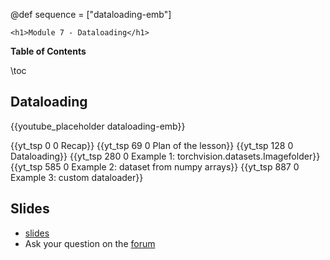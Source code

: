 @def sequence = ["dataloading-emb"]

~~~
<h1>Module 7 - Dataloading</h1>
~~~

**Table of Contents**

\toc


## Dataloading

{{youtube_placeholder dataloading-emb}}

{{yt_tsp 0 0 Recap}}
{{yt_tsp 69 0 Plan of the lesson}}
{{yt_tsp 128 0 Dataloading}}
{{yt_tsp 280 0 Example 1: torchvision.datasets.Imagefolder}}
{{yt_tsp 585 0 Example 2: dataset from numpy arrays}}
{{yt_tsp 887 0 Example 3: custom dataloader}}

## Slides

- [slides](https://dataflowr.github.io/slides/module7.html)
- Ask your question on the [forum](https://forum.dataflowr.com/) 